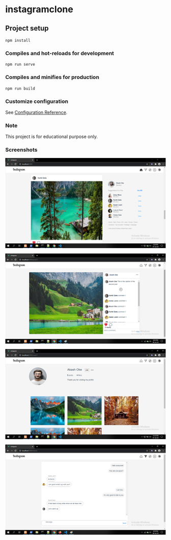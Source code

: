 # instagramclone

## Project setup
```
npm install
```

### Compiles and hot-reloads for development
```
npm run serve
```

### Compiles and minifies for production
```
npm run build
```

### Customize configuration
See [Configuration Reference](https://cli.vuejs.org/config/).

### Note
This project is for educational purpose only.

### Screenshots

![Screenshot 1](./screenshots/Screenshot1.png)

![Screenshot 2](./screenshots/Screenshot2.png)

![Screenshot 3](./screenshots/Screenshot3.png)

![Screenshot 4](./screenshots/Screenshot4.png)